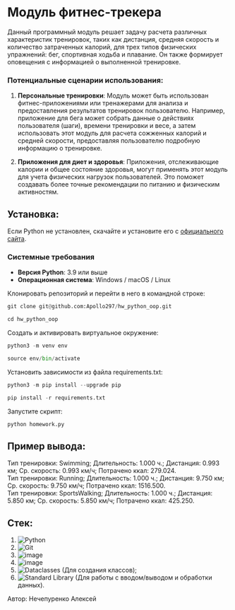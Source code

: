 # Модуль фитнес-трекера

Данный программный модуль решает задачу расчета различных характеристик тренировок, таких как дистанция, средняя скорость и количество затраченных калорий, для трех типов физических упражнений: бег, спортивная ходьба и плавание. Он также формирует оповещения с информацией о выполненной тренировке.

### Потенциальные сценарии использования:

1. **Персональные тренировки**:
   Модуль может быть использован фитнес-приложениями или тренажерами для анализа и предоставления результатов тренировок пользователю. Например, приложение для бега может собрать данные о действиях пользователя (шаги), времени тренировки и весе, а затем использовать этот модуль для расчета сожженных калорий и средней скорости, предоставляя пользователю подробную информацию о тренировке.

2. **Приложения для диет и здоровья**:
   Приложения, отслеживающие калории и общее состояние здоровья, могут применять этот модуль для учета физических нагрузок пользователей. Это поможет создавать более точные рекомендации по питанию и физическим активностям.

## Установка:
Если Python не установлен, скачайте и установите его с [официального сайта](https://www.python.org/downloads/).
### Системные требования

- **Версия Python**: 3.9 или выше
- **Операционная система**: Windows / macOS / Linux

Клонировать репозиторий и перейти в него в командной строке:
```python
git clone git@github.com:Apollo297/hw_python_oop.git 
```
```python
cd hw_python_oop
```
Cоздать и активировать виртуальное окружение:
```python
python3 -m venv env
```
```python
source env/bin/activate
```
Установить зависимости из файла requirements.txt:
```python
python3 -m pip install --upgrade pip
```
```python
pip install -r requirements.txt
```
Запустите скрипт:
```python
python homework.py
```
## Пример вывода:
Тип тренировки: Swimming; Длительность: 1.000 ч.; Дистанция: 0.993 км; Ср. скорость: 0.993 км/ч; Потрачено ккал: 279.024.</br>
Тип тренировки: Running; Длительность: 1.000 ч.; Дистанция: 9.750 км; Ср. скорость: 9.750 км/ч; Потрачено ккал: 1516.500.</br>
Тип тренировки: SportsWalking; Длительность: 1.000 ч.; Дистанция: 5.850 км; Ср. скорость: 5.850 км/ч; Потрачено ккал: 425.250.

## Стек:
1. ![Python](https://img.shields.io/badge/Python-FFD43B?style=for-the-badge&logo=python&logoColor=blue)
2. ![Git](https://img.shields.io/badge/git-%23F05033.svg?style=for-the-badge&logo=git&logoColor=white)
3. ![image](https://img.shields.io/badge/Django-092E20?style=for-the-badge&logo=django&logoColor=green)
4. ![image](https://img.shields.io/badge/VSCode-0078D4?style=for-the-badge&logo=visual%20studio%20code&logoColor=white)
5. ![Dataclasses](https://img.shields.io/badge/Dataclasses-555555?style=for-the-badge) (Для создания классов);
6. ![Standard Library](https://img.shields.io/badge/Standard%20Library-555555?style=for-the-badge) (Для работы с вводом/выводом и обработки данных).

Автор: Нечепуренко Алексей
